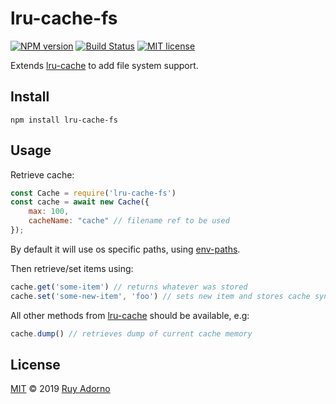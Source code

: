 # lru-cache-fs

[![NPM version](https://badge.fury.io/js/lru-cache-fs.svg)](https://npmjs.org/package/lru-cache-fs)
[![Build Status](https://travis-ci.org/ruyadorno/lru-cache-fs.svg?branch=master)](https://travis-ci.org/ruyadorno/lru-cache-fs)
[![MIT license](http://img.shields.io/badge/license-MIT-blue.svg?style=flat)](https://raw.githubusercontent.com/ruyadorno/lru-cache-fs/master/LICENSE)

Extends [lru-cache](https://www.npmjs.com/package/lru-cache) to add file system support.

## Install

```
npm install lru-cache-fs
```

## Usage

Retrieve cache:

```js
const Cache = require('lru-cache-fs')
const cache = await new Cache({
	max: 100,
	cacheName: "cache" // filename ref to be used
});
```

By default it will use os specific paths, using [env-paths](https://www.npmjs.com/package/env-paths).

Then retrieve/set items using:

```js
cache.get('some-item') // returns whatever was stored
cache.set('some-new-item', 'foo') // sets new item and stores cache sync to fs
```

All other methods from [lru-cache](https://www.npmjs.com/package/lru-cache) should be available, e.g:

```js
cache.dump() // retrieves dump of current cache memory
```

## License

[MIT](LICENSE) © 2019 [Ruy Adorno](https://ruyadorno.com)

